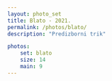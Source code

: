 ```yaml
---
layout: photo_set
title: Blato - 2021.
permalink: /photos/blato/
description: "Predizborni trik"

photos:
    set: blato
    size: 14
    main: 9
---
```

